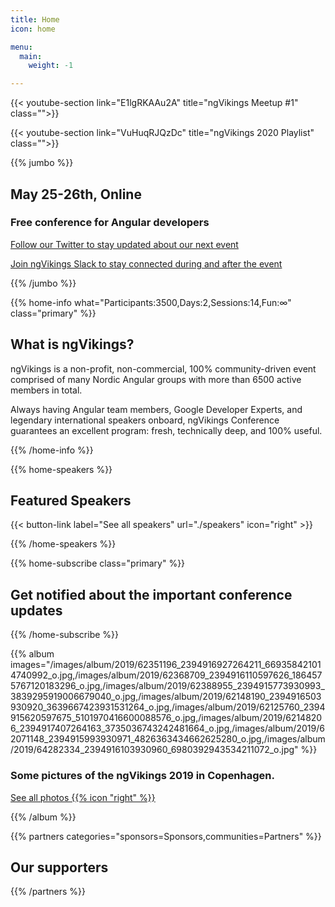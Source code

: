 ```yaml
---
title: Home
icon: home

menu:
  main:
    weight: -1

---
```


{{< youtube-section link="E1lgRKAAu2A" title="ngVikings Meetup #1" class="">}}

{{< youtube-section link="VuHuqRJQzDc" title="ngVikings 2020 Playlist" class="">}}

{{% jumbo %}}

## May 25-26th, Online
### Free conference for Angular developers

<a class="btn primary btn-lg" style="margin-top: 1em;" href="https://twitter.com/ngvikingsconf" target="_blank">Follow our Twitter to stay updated about our next event</a>  

<a class="btn accent" style="margin-top: 1em;" href="https://bit.ly/ngvikings-slack">Join ngVikings Slack to stay connected during and after the event</a>


{{% /jumbo %}}


{{% home-info what="Participants:3500,Days:2,Sessions:14,Fun:∞" class="primary" %}}
## What is ngVikings?

ngVikings is a non-profit, non-commercial, 100% community-driven event comprised of many Nordic Angular groups with more than 6500 active members in total.

Always having Angular team members, Google Developer Experts, and legendary international speakers onboard, ngVikings Conference guarantees an excellent program: fresh, technically deep, and 100% useful.

{{% /home-info %}}

<!-- ... -->

{{% home-speakers %}}

## Featured Speakers


{{< button-link label="See all speakers"
                url="./speakers"
                icon="right" >}}


{{% /home-speakers %}}

<!-- ... -->

{{% home-subscribe  class="primary" %}}

## Get notified about the important conference updates

{{% /home-subscribe %}}

<!-- ... -->

{{% album images="/images/album/2019/62351196_2394916927264211_669358421014740992_o.jpg,/images/album/2019/62368709_2394916110597626_1864575767120183296_o.jpg,/images/album/2019/62388955_2394915773930993_3839295919006679040_o.jpg,/images/album/2019/62148190_2394916503930920_3639667423931531264_o.jpg,/images/album/2019/62125760_2394915620597675_5101970416600088576_o.jpg,/images/album/2019/62148206_2394917407264163_3735036743242481664_o.jpg,/images/album/2019/62071148_2394915993930971_4826363434662625280_o.jpg,/images/album/2019/64282334_2394916103930960_6980392943534211072_o.jpg" %}}

### Some pictures of the **ngVikings 2019** in Copenhagen.

<a class="btn primary" target="_blank" rel="noopener" href="https://www.facebook.com/ngVikings/media_set/?set=a.2394915190597718">
    See all photos
    {{% icon "right" %}}
</a>

{{% /album  %}}

{{% partners categories="sponsors=Sponsors,communities=Partners" %}}
## Our supporters
{{% /partners %}}
